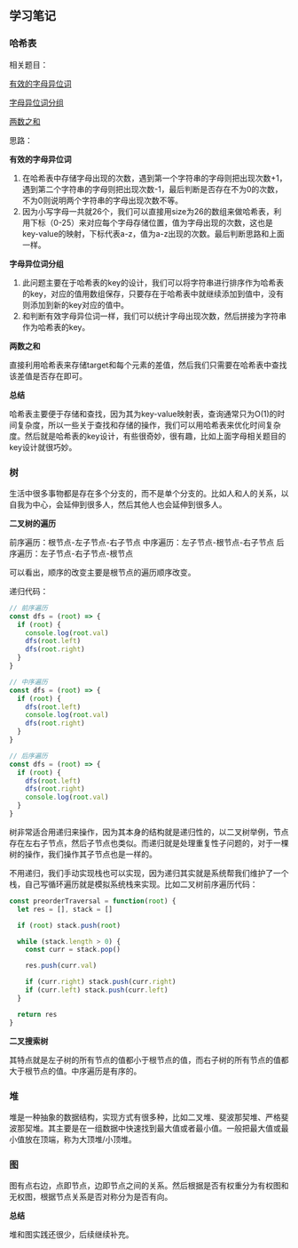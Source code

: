 ## 学习笔记

### 哈希表

相关题目：

[有效的字母异位词](https://leetcode-cn.com/problems/valid-anagram/description/)

[字母异位词分组](https://leetcode-cn.com/problems/group-anagrams/)

[两数之和](https://leetcode-cn.com/problems/two-sum/description/)

思路：

**有效的字母异位词**

1. 在哈希表中存储字母出现的次数，遇到第一个字符串的字母则把出现次数+1，遇到第二个字符串的字母则把出现次数-1，最后判断是否存在不为0的次数，不为0则说明两个字符串的字母出现次数不等。
2. 因为小写字母一共就26个，我们可以直接用size为26的数组来做哈希表，利用下标（0-25）来对应每个字母存储位置，值为字母出现的次数，这也是key-value的映射，下标代表a-z，值为a-z出现的次数。最后判断思路和上面一样。

**字母异位词分组**

1. 此问题主要在于哈希表的key的设计，我们可以将字符串进行排序作为哈希表的key，对应的值用数组保存，只要存在于哈希表中就继续添加到值中，没有则添加到新的key对应的值中。
2. 和判断有效字母异位词一样，我们可以统计字母出现次数，然后拼接为字符串作为哈希表的key。

**两数之和**

直接利用哈希表来存储target和每个元素的差值，然后我们只需要在哈希表中查找该差值是否存在即可。

**总结**

哈希表主要便于存储和查找，因为其为key-value映射表，查询通常只为O(1)的时间复杂度，所以一些关于查找和存储的操作，我们可以用哈希表来优化时间复杂度。然后就是哈希表的key设计，有些很奇妙，很有趣，比如上面字母相关题目的key设计就很巧妙。

### 树

生活中很多事物都是存在多个分支的，而不是单个分支的。比如人和人的关系，以自我为中心，会延伸到很多人，然后其他人也会延伸到很多人。

**二叉树的遍历**

前序遍历：根节点-左子节点-右子节点
中序遍历：左子节点-根节点-右子节点
后序遍历：左子节点-右子节点-根节点

可以看出，顺序的改变主要是根节点的遍历顺序改变。

递归代码：

```js
// 前序遍历
const dfs = (root) => {
  if (root) {
    console.log(root.val)
    dfs(root.left)
    dfs(root.right)
  }
}

// 中序遍历
const dfs = (root) => {
  if (root) {
    dfs(root.left)
    console.log(root.val)
    dfs(root.right)
  }
}

// 后序遍历
const dfs = (root) => {
  if (root) {
    dfs(root.left)
    dfs(root.right)
    console.log(root.val)
  }
}
```

树非常适合用递归来操作，因为其本身的结构就是递归性的，以二叉树举例，节点存在左右子节点，然后子节点也类似。而递归就是处理重复性子问题的，对于一棵树的操作，我们操作其子节点也是一样的。

不用递归，我们手动实现栈也可以实现，因为递归其实就是系统帮我们维护了一个栈，自己写循环遍历就是模拟系统栈来实现。比如二叉树前序遍历代码：

```js
const preorderTraversal = function(root) {
  let res = [], stack = []

  if (root) stack.push(root)

  while (stack.length > 0) {
    const curr = stack.pop()

    res.push(curr.val)

    if (curr.right) stack.push(curr.right)
    if (curr.left) stack.push(curr.left)
  }

  return res
}
```

**二叉搜索树**

其特点就是左子树的所有节点的值都小于根节点的值，而右子树的所有节点的值都大于根节点的值。中序遍历是有序的。

### 堆

堆是一种抽象的数据结构，实现方式有很多种，比如二叉堆、斐波那契堆、严格斐波那契堆。其主要是在一组数据中快速找到最大值或者最小值。一般把最大值或最小值放在顶端，称为大顶堆/小顶堆。

### 图

图有点右边，点即节点，边即节点之间的关系。然后根据是否有权重分为有权图和无权图，根据节点关系是否对称分为是否有向。

**总结**

堆和图实践还很少，后续继续补充。
